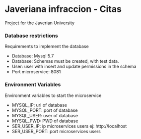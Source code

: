 # Javeriana infraccion - Citas

Project for the Javerian University

### Database restrictions

Requirements to implement the database

* Database: Mysql 5.7
* Database: Schemas must be created, with test data.
* User: user with insert and update permissions in the schema
* Port microservice: 8081

### Environment Variables

Environment variables to start the microservice

* MYSQL_IP: url of database
* MYSQL_PORT: port of database
* MYSQL_USER: user of database
* MYSQL_PWD: PWD of database
* SER_USER_IP: ip microservices users ej: http://localhost
* SER_USER_PORT: port microservices users